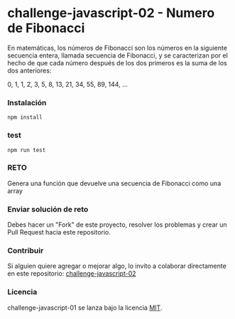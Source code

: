 # challenge-javascript-02 - Numero de Fibonacci

En matemáticas, los números de Fibonacci son los números en la siguiente secuencia entera, llamada secuencia de Fibonacci, y se caracterizan por el hecho de que cada número después de los dos primeros es la suma de los dos anteriores:

0, 1, 1, 2, 3, 5, 8, 13, 21, 34, 55, 89, 144, ...

### Instalación
```
npm install
```

### test
```
npm run test
```

### RETO

Genera una función que devuelve una secuencia de Fibonacci como una array

### Enviar solución de reto
Debes hacer un "Fork" de este proyecto, resolver los problemas y crear un Pull Request hacia este repositorio.

### Contribuir
Si alguien quiere agregar o mejorar algo, lo invito a colaborar directamente en este repositorio: [challenge-javascript-02](https://github.com/platzimaster/challenge-javascript-02/)

### Licencia
challenge-javascript-01 se lanza bajo la licencia [MIT](https://opensource.org/licenses/MIT).